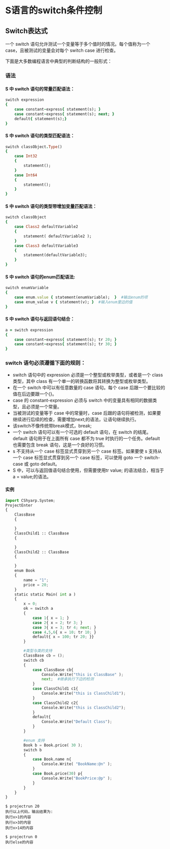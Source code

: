 # S语言的switch条件控制


## Switch表达式

一个 switch 语句允许测试一个变量等于多个值时的情况。每个值称为一个 case，且被测试的变量会对每个 switch case 进行检查。

下面是大多数编程语言中典型的判断结构的一般形式：


### 语法
#### S 中 switch 语句的常量匹配语法：

```ruby 
switch expression 
{
    case constant-express{ statement(s); }
    case constant-express{ statement(s); next; }
    default{ statement(s);}
}
```

#### S 中 switch 语句的类型匹配语法：
```ruby
switch classObject.Type()
{
    case Int32
    {
        statement();
    }
    case Int64
    {
        statement();
    }
}
```

#### S 中 switch 语句的类型带增加变量匹配语法：
```ruby
switch classObject
{
    case Class2 defaultVariable2
    {
        statement( defaultVariable2 );
    }
    case Class3 defaultVariable3
    {
        statement(defaultVariable3);
    }
}
```
#### S 中 switch 语句的enum匹配语法:
```ruby
switch enumVariable
{
    case enum.value { statement(enumVariable);  }  #输出enum的项
    case enum_value v { statement(v); }  #输入enum里边的值
}
```

#### S 中 switch 语句与返回语句结合：
```ruby
a = switch expression
{
    case constant-express{ statement(s); tr 20; }
    case constant-express{ statement(s); tr 30; }
}
```

### switch 语句必须遵循下面的规则：
- switch 语句中的 expression 必须是一个整型或枚举类型，或者是一个 class 类型，其中 class 有一个单一的转换函数将其转换为整型或枚举类型。
- 在一个 switch 中可以有任意数量的 case 语句。每个 case 后跟一个要比较的值在后边要跟一个{}。
- case 的 constant-expression 必须与 switch 中的变量具有相同的数据类型，且必须是一个常量。
- 当被测试的变量等于 case 中的常量时，case 后跟的语句将被检测，如果要继续进行后续的检查，需要增加next;的语法，让语句继续执行。
- 该switch不像传统带break模式，break;
- 一个 switch 语句可以有一个可选的 default 语句，在 switch 的结尾。default 语句用于在上面所有 case 都不为 true 时执行的一个任务。default 也需要包含 break 语句，这是一个良好的习惯。
- s 不支持从一个 case 标签显式贯穿到另一个 case 标签。如果要使 s 支持从一个 case 标签显式贯穿到另一个 case 标签，可以使用 goto 一个 switch-case 或 goto default。
- S 中，可以与返回值语句结合使用，但需要使用tr value; 的语法结合，相当于 a = value;的语法。

#### 实例
```python
import CShyarp.System;
ProjectEnter
{
    ClassBase
    {

    }
    ClassChild1 :: ClassBase
    {

    }
    ClassChild2 :: ClassBase
    {

    }
    enum Book
    {
        name = "1";
        price = 20;
    }
    static static Main( int a )
    {
        x = 0;
        ok = switch a
        {
            case 1{ x = 1; }
            case 2{ x = 2; tr 3; }
            case 3{ x = 3; tr 4; next; }
            case 4,5,6{ x = 10; tr 10; }
            default{ x = 100; tr 20; }}
        }

        #类型与类的支持
        ClassBase cb = ();
        switch cb
        {
            case ClassBase cb{
                Console.Write("this is ClassBase" );
                next;  #继承执行下边的检测
            }
            case ClassChild1 c1{
                Console.Write("this is ClassChild1");
            }
            case ClassChild2 c2{
                Console.Write("this is ClassChild2");
            }
            default{
                Console.Write("Default Class");
            }
        }

        #enum 支持
        Book b = Book.price( 30 );
        switch b
        {
            case Book.name n{
                Console.Write( "BookName:@n" );
            }
            case Book.price(30) p{
                Console.Write("BookPrice:@p" );
            }
        }
    }
}
```

```
$ projectrun 20
执行以上代码，输出结果为:
执行x>1的内容
执行x>3的内容
执行x>14的内容

$ projectrun 0
执行else的内容



